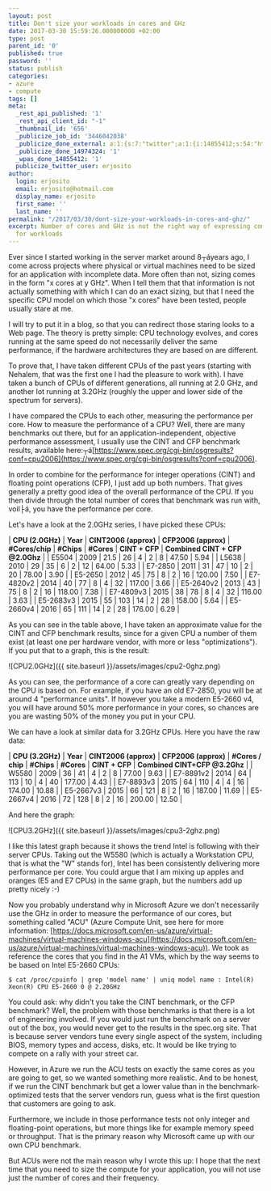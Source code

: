 ```yaml
---
layout: post
title: Don't size your workloads in cores and GHz
date: 2017-03-30 15:59:26.000000000 +02:00
type: post
parent_id: '0'
published: true
password: ''
status: publish
categories:
- azure
- compute
tags: []
meta:
  _rest_api_published: '1'
  _rest_api_client_id: "-1"
  _thumbnail_id: '656'
  _publicize_job_id: '3446042038'
  _publicize_done_external: a:1:{s:7:"twitter";a:1:{i:14855412;s:54:"https://twitter.com/erjosito/status/847463293610377220";}}
  _publicize_done_14974324: '1'
  _wpas_done_14855412: '1'
  publicize_twitter_user: erjosito
author:
  login: erjosito
  email: erjosito@hotmail.com
  display_name: erjosito
  first_name: ''
  last_name: ''
permalink: "/2017/03/30/dont-size-your-workloads-in-cores-and-ghz/"
excerpt: Number of cores and GHz is not the right way of expressing compute requirements
  for workloads
---
```

Ever since I started working in the server market around 8┬áyears ago, I come across projects where physical or virtual machines need to be sized for an application with incomplete data. More often than not, sizing comes in the form "x cores at y GHz". When I tell them that that information is not actually something with which I can do an exact sizing, but that I need the specific CPU model on which those "x cores" have been tested, people usually stare at me.

I will try to put it in a blog, so that you can redirect those staring looks to a Web page. The theory is pretty simple: CPU technology evolves, and cores running at the same speed do not necessarily deliver the same performance, if the hardware architectures they are based on are different.

To prove that, I have taken different CPUs of the past years (starting with Nehalem, that was the first one I had the pleasure to work with). I have taken a bunch of CPUs of different generations, all running at 2.0 GHz, and another lot running at 3.2GHz (roughly the upper and lower side of the spectrum for servers).

I have compared the CPUs to each other, measuring the performance per core. How to measure the performance of a CPU? Well, there are many benchmarks out there, but for an application-independent, objective performance assessment, I usually use the CINT and CFP benchmark results, available here:┬á[https://www.spec.org/cgi-bin/osgresults?conf=cpu2006](https://www.spec.org/cgi-bin/osgresults?conf=cpu2006).

In order to combine for the performance for integer operations (CINT) and floating point operations (CFP), I just add up both numbers. That gives generally a pretty good idea of the overall performance of the CPU. If you then divide through the total number of cores that benchmark was run with, voil├á, you have the performance per core.

Let's have a look at the 2.0GHz series, I have picked these CPUs:

| **CPU (2.0GHz)** | **Year** | **CINT2006 (approx)** | **CFP2006 (approx)** | **#Cores/chip** | **#Chips** | **#Cores** | **CINT + CFP** | **Combined CINT + CFP @2.0Ghz** |
| E5504 | 2009 | 21.5 | 26 | 4 | 2 | 8 | 47.50 | 5.94 |
| L5638 | 2010 | 29 | 35 | 6 | 2 | 12 | 64.00 | 5.33 |
| E7-2850 | 2011 | 31 | 47 | 10 | 2 | 20 | 78.00 | 3.90 |
| E5-2650 | 2012 | 45 | 75 | 8 | 2 | 16 | 120.00 | 7.50 |
| E7-4820v2 | 2014 | 40 | 77 | 8 | 4 | 32 | 117.00 | 3.66 |
| E5-2640v2 | 2013 | 43 | 75 | 8 | 2 | 16 | 118.00 | 7.38 |
| E7-4809v3 | 2015 | 38 | 78 | 8 | 4 | 32 | 116.00 | 3.63 |
| E5-2683v3 | 2015 | 55 | 103 | 14 | 2 | 28 | 158.00 | 5.64 |
| E5-2660v4 | 2016 | 65 | 111 | 14 | 2 | 28 | 176.00 | 6.29 |

As you can see in the table above, I have taken an approximate value for the CINT and CFP benchmark results, since for a given CPU a number of them exist (at least one per hardware vendor, with more or less "optimizations"). If you put that to a graph, this is the result:

![CPU2.0GHz]({{ site.baseurl }}/assets/images/cpu2-0ghz.png)

As you can see, the performance of a core can greatly vary depending on the CPU is based on. For example, if you have an old E7-2850, you will be at around 4 "performance units". If however you take a modern E5-2660 v4, you will have around 50% more performance in your cores, so chances are you are wasting 50% of the money you put in your CPU.

We can have a look at similar data for 3.2GHz CPUs. Here you have the raw data:

| **CPU (3.2GHz)** | **Year** | **CINT2006 (approx)** | **CFP2006 (approx)** | **#Cores / chip** | **#Chips** | **#Cores** | **CINT + CFP** | **Combined CINT+CFP @3.2Ghz** |
| W5580 | 2009 | 36 | 41 | 4 | 2 | 8 | 77.00 | 9.63 |
| E7-8891v2 | 2014 | 64 | 113 | 10 | 4 | 40 | 177.00 | 4.43 |
| E7-8893v3 | 2015 | 64 | 110 | 4 | 4 | 16 | 174.00 | 10.88 |
| E5-2667v3 | 2015 | 66 | 121 | 8 | 2 | 16 | 187.00 | 11.69 |
| E5-2667v4 | 2016 | 72 | 128 | 8 | 2 | 16 | 200.00 | 12.50 |

And here the graph:

![CPU3.2GHz]({{ site.baseurl }}/assets/images/cpu3-2ghz.png)

I like this latest graph because it shows the trend Intel is following with their server CPUs. Taking out the W5580 (which is actually a Workstation CPU, that is what the "W" stands for), Intel has been consistently delivering more performance per core. You could argue that I am mixing up apples and oranges (E5 and E7 CPUs) in the same graph, but the numbers add up pretty nicely :-)

Now you probably understand why in Microsoft Azure we don't necessarily use the GHz in order to measure the performance of our cores, but something called "ACU" (Azure Compute Unit, see here for more information: [https://docs.microsoft.com/en-us/azure/virtual-machines/virtual-machines-windows-acu](https://docs.microsoft.com/en-us/azure/virtual-machines/virtual-machines-windows-acu)). We took as reference the cores that you find in the A1 VMs, which by the way seems to be based on Intel E5-2660 CPUs:

```
$ cat /proc/cpuinfo | grep 'model name' | uniq model name : Intel(R) Xeon(R) CPU E5-2660 0 @ 2.20GHz
```

You could ask: why didn't you take the CINT benchmark, or the CFP benchmark? Well, the problem with those benchmarks is that there is a lot of engineering involved. If you would just run the benchmark on a server out of the box, you would never get to the results in the spec.org site. That is because server vendors tune every single aspect of the system, including BIOS, memory types and access, disks, etc. It would be like trying to compete on a rally with your street car.

However, in Azure we run the ACU tests on exactly the same cores as you are going to get, so we wanted something more realistic. And to be honest, if we run the CINT benchmark but get a lower value than in the benchmark-optimized tests that the server vendors run, guess what is the first question that customers are going to ask.

Furthermore, we include in those performance tests not only integer and floating-point operations, but more things like for example memory speed or throughput. That is the primary reason why Microsoft came up with our own CPU benchmark.

But ACUs were not the main reason why I wrote this up: I hope that the next time that you need to size the compute for your application, you will not use just the number of cores and their frequency.


